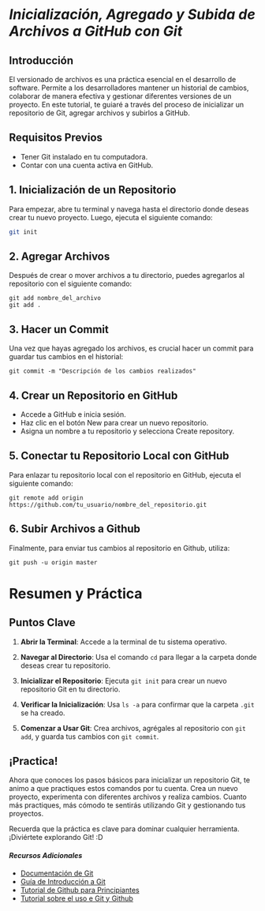 # _Inicialización, Agregado y Subida de Archivos a GitHub con Git_

## Introducción
El versionado de archivos es una práctica esencial en el desarrollo de software. Permite a los desarrolladores mantener un historial de cambios, colaborar de manera efectiva y gestionar diferentes versiones de un proyecto. En este tutorial, te guiaré a través del proceso de inicializar un repositorio de Git, agregar archivos y subirlos a GitHub.

## Requisitos Previos
- Tener Git instalado en tu computadora.
- Contar con una cuenta activa en GitHub.

## 1. Inicialización de un Repositorio

Para empezar, abre tu terminal y navega hasta el directorio donde deseas crear tu nuevo proyecto. Luego, ejecuta el siguiente comando:

```bash
git init
```

## 2. Agregar Archivos

Después de crear o mover archivos a tu directorio, puedes agregarlos al repositorio con el siguiente comando:

```
git add nombre_del_archivo
git add .
```

## 3. Hacer un Commit

Una vez que hayas agregado los archivos, es crucial hacer un commit para guardar tus cambios en el historial:

```
git commit -m "Descripción de los cambios realizados"
```
## 4. Crear un Repositorio en GitHub

* Accede a GitHub e inicia sesión.
* Haz clic en el botón New para crear un nuevo repositorio.
* Asigna un nombre a tu repositorio y selecciona Create repository.

## 5. Conectar tu Repositorio Local con GitHub

Para enlazar tu repositorio local con el repositorio en GitHub, ejecuta el siguiente comando:

```
git remote add origin https://github.com/tu_usuario/nombre_del_repositorio.git
```

## 6. Subir Archivos a Github

Finalmente, para enviar tus cambios al repositorio en Github, utiliza: 

```
git push -u origin master
```

# Resumen y Práctica

## Puntos Clave

1. **Abrir la Terminal**: Accede a la terminal de tu sistema operativo.

2. **Navegar al Directorio**: Usa el comando `cd` para llegar a la carpeta donde deseas crear tu repositorio.

3. **Inicializar el Repositorio**: Ejecuta `git init` para crear un nuevo repositorio Git en tu directorio.

4. **Verificar la Inicialización**: Usa `ls -a` para confirmar que la carpeta `.git` se ha creado.

5. **Comenzar a Usar Git**: Crea archivos, agrégales al repositorio con `git add`, y guarda tus cambios con `git commit`.

## ¡Practica!

Ahora que conoces los pasos básicos para inicializar un repositorio Git, te animo a que practiques estos comandos por tu cuenta. Crea un nuevo proyecto, experimenta con diferentes archivos y realiza cambios. Cuanto más practiques, más cómodo te sentirás utilizando Git y gestionando tus proyectos.

Recuerda que la práctica es clave para dominar cualquier herramienta. ¡Diviértete explorando Git!
:D

#### _Recursos Adicionales_

- [Documentación de Git](https://git-scm.com/docs)
- [Guía de Introducción a Git](https://git-scm.com/book/es/v2)
- [Tutorial de Github para Principiantes](https://docs.github.com/es/get-started/start-your-journey/hello-world)
- [Tutorial sobre el uso e Git y Github](https://www.youtube.com/watch?v=ANF1X42_ae4&list=PLU8oAlHdN5BlyaPFiNQcV0xDqy0eR35aU)